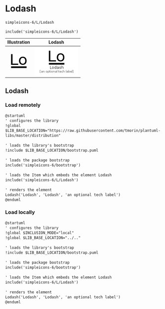# Lodash


```text
simpleicons-6/L/Lodash
```

```text
include('simpleicons-6/L/Lodash')
```



| Illustration | Lodash |
| :---: | :---: |
| ![illustration for Illustration](../../simpleicons-6/L/Lodash.png) | ![illustration for Lodash](../../simpleicons-6/L/Lodash.Local.png) |




## Lodash

### Load remotely
```plantuml
@startuml
' configures the library
!global $LIB_BASE_LOCATION="https://raw.githubusercontent.com/tmorin/plantuml-libs/master/distribution"

' loads the library's bootstrap
!include $LIB_BASE_LOCATION/bootstrap.puml

' loads the package bootstrap
include('simpleicons-6/bootstrap')

' loads the Item which embeds the element Lodash
include('simpleicons-6/L/Lodash')

' renders the element
Lodash('Lodash', 'Lodash', 'an optional tech label')
@enduml
```

### Load locally
```plantuml
@startuml
' configures the library
!global $INCLUSION_MODE="local"
!global $LIB_BASE_LOCATION="../.."

' loads the library's bootstrap
!include $LIB_BASE_LOCATION/bootstrap.puml

' loads the package bootstrap
include('simpleicons-6/bootstrap')

' loads the Item which embeds the element Lodash
include('simpleicons-6/L/Lodash')

' renders the element
Lodash('Lodash', 'Lodash', 'an optional tech label')
@enduml
```

